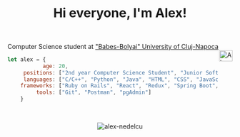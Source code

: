 <h1 align="center">Hi everyone, I'm Alex!</h1><br>
<p align="left">
Computer Science student at <a href="https://www.ubbcluj.ro/en/facultati/matematica_informatica">"Babes-Bolyai" University of Cluj-Napoca</a>
<a href="https://www.linkedin.com/in/alexandru-nedelcu-b23084220/" target="blank"><img align="right" src="https://raw.githubusercontent.com/rahuldkjain/github-profile-readme-generator/master/src/images/icons/Social/linked-in-alt.svg" alt="Alexandru Nedelcu" height="25" width="30" /></a> 
</p>
 
```javascript
let alex = {
	       age: 20,
	 positions: ["2nd year Computer Science Student", "Junior Software Developer"],
	 languages: ["C/C++", "Python", "Java", "HTML", "CSS", "JavaScript", "Ruby", "MS SQL Server", "PostgreSQL"],
	frameworks: ["Ruby on Rails", "React", "Redux", "Spring Boot", "Next.js", "Tailwind CSS"],
	     tools: ["Git", "Postman", "pgAdmin"]
	}
```
<br>
<p align="center"> <img src="https://komarev.com/ghpvc/?username=alex-nedelcu&label=Profile%20views&color=0e75b6&style=flat" alt="alex-nedelcu" /> </p>
